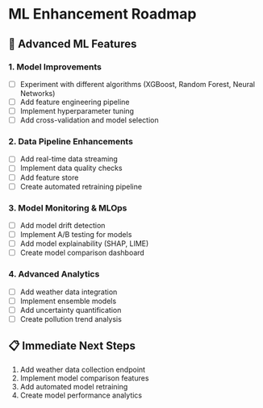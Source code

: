 # ML Enhancement Roadmap

## 🤖 Advanced ML Features

### 1. Model Improvements
- [ ] Experiment with different algorithms (XGBoost, Random Forest, Neural Networks)
- [ ] Add feature engineering pipeline
- [ ] Implement hyperparameter tuning
- [ ] Add cross-validation and model selection

### 2. Data Pipeline Enhancements
- [ ] Add real-time data streaming
- [ ] Implement data quality checks
- [ ] Add feature store
- [ ] Create automated retraining pipeline

### 3. Model Monitoring & MLOps
- [ ] Add model drift detection
- [ ] Implement A/B testing for models
- [ ] Add model explainability (SHAP, LIME)
- [ ] Create model comparison dashboard

### 4. Advanced Analytics
- [ ] Add weather data integration
- [ ] Implement ensemble models
- [ ] Add uncertainty quantification
- [ ] Create pollution trend analysis

## 📋 Immediate Next Steps
1. Add weather data collection endpoint
2. Implement model comparison features
3. Add automated model retraining
4. Create model performance analytics
